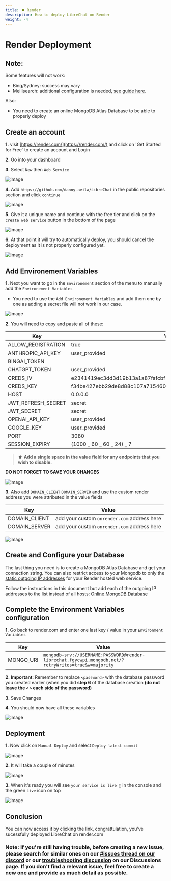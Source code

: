```yaml
---
title: ⏹️ Render
description: How to deploy LibreChat on Render
weight: -4
---
```


# Render Deployment

## Note:

Some features will not work:

- Bing/Sydney: success may vary
- Meilisearch: additional configuration is needed, [see guide here](./meilisearch_in_render.md).

Also:

- You need to create an online MongoDB Atlas Database to be able to properly deploy

## Create an account

**1.** visit [https://render.com/](https://render.com/) and click on 'Get Started for Free` to create an account and Login

**2.** Go into your dashboard

**3.** Select `New` then `Web Service`

![image](https://github.com/fuegovic/LibreChat/assets/32828263/4edeceaf-6032-4bd0-9575-0dda76fd9958)

**4.** Add `https://github.com/danny-avila/LibreChat` in the public repositories section and click `continue`

![image](https://github.com/fuegovic/LibreChat/assets/32828263/4f3990f9-ab91-418d-baf3-05fef306a991)

**5.** Give it a unique name and continue with the free tier and click on the `create web service` button in the bottom of the page

![image](https://github.com/fuegovic/LibreChat/assets/32828263/ec7604ed-f833-4c23-811a-b99bdd09fb34)

**6.** At that point it will try to automatically deploy, you should cancel the deployment as it is not properly configured yet.

![image](https://github.com/fuegovic/LibreChat/assets/32828263/7b6973b1-68fa-4877-b78f-9cb2ee6e4f33)

## Add Environement Variables

**1.** Next you want to go in the `Environement` section of the menu to manually add the `Environement Variables`

- You need to use the `Add Environement Variables` and add them one by one as adding a secret file will not work in our case.

![image](https://github.com/fuegovic/LibreChat/assets/32828263/4a1a08d5-a1f0-4e24-8393-d6740c58b19a)

**2.** You will need to copy and paste all of these:

| Key                | Value                                                            |
| ------------------ | ---------------------------------------------------------------- |
| ALLOW_REGISTRATION | true                                                             |
| ANTHROPIC_API_KEY  | user_provided                                                    |
| BINGAI_TOKEN       |                                                                  |
| CHATGPT_TOKEN      | user_provided                                                    |
| CREDS_IV           | e2341419ec3dd3d19b13a1a87fafcbfb                                 |
| CREDS_KEY          | f34be427ebb29de8d88c107a71546019685ed8b241d8f2ed00c3df97ad2566f0 |
| HOST               | 0.0.0.0                                                          |
| JWT_REFRESH_SECRET | secret                                                           |
| JWT_SECRET         | secret                                                           |
| OPENAI_API_KEY     | user_provided                                                    |
| GOOGLE_KEY         | user_provided                                                    |
| PORT               | 3080                                                             |
| SESSION_EXPIRY     | (1000 _ 60 _ 60 _ 24) _ 7                                        |

> ⬆️ **Add a single space in the value field for any endpoints that you wish to disable.**

**DO NOT FORGET TO SAVE YOUR CHANGES**

![image](https://github.com/fuegovic/LibreChat/assets/32828263/1101669f-b793-4e0a-80c2-7784131f7dae)

**3.** Also add `DOMAIN_CLIENT` `DOMAIN_SERVER` and use the custom render address you were attributed in the value fields

| Key           | Value                                       |
| ------------- | ------------------------------------------- |
| DOMAIN_CLIENT | add your custom `onrender.com` address here |
| DOMAIN_SERVER | add your custom `onrender.com` address here |

![image](https://github.com/fuegovic/LibreChat/assets/32828263/735afb66-0adc-4ae3-adbc-54f2648dd5a1)

## Create and Configure your Database

The last thing you need is to create a MongoDB Atlas Database and get your connection string.
You can also restrict access to your Mongodb to only the [static outgoing IP addresses](https://docs.render.com/static-outbound-ip-addresses) for your Render hosted web service.

Follow the instructions in this document but add each of the outgoing IP addresses to the list instead of all hosts: [Online MongoDB Database](../install/configuration/mongodb.md)

## Complete the Environment Variables configuration

**1.** Go back to render.com and enter one last key / value in your `Environment Variables`

| Key       | Value                                                                                               |
| --------- | --------------------------------------------------------------------------------------------------- |
| MONGO_URI | `mongodb+srv://USERNAME:PASSWORD@render-librechat.fgycwpi.mongodb.net/?retryWrites=true&w=majority` |

**2.** **Important**: Remember to replace `<password>` with the database password you created earlier (when you did **step 6** of the database creation **(do not leave the `<` `>` each side of the password)**

**3.** Save Changes

**4.** You should now have all these variables

![image](https://github.com/fuegovic/LibreChat/assets/32828263/a99ef7b1-8fd3-4fd4-999f-45fc28378ad9)

## Deployment

**1.** Now click on `Manual Deploy` and select `Deploy latest commit`

![image](https://github.com/fuegovic/LibreChat/assets/32828263/d39baffd-e15d-422e-b866-a29501795a34)

**2.** It will take a couple of minutes

![image](https://github.com/fuegovic/LibreChat/assets/32828263/418ce867-b15e-4532-abcc-e4b601748a58)

**3.** When it's ready you will see `your service is live 🎉` in the console and the green `Live` icon on top

![image](https://github.com/fuegovic/LibreChat/assets/32828263/c200e052-8a12-46b2-9f64-b3cdff146980)

## Conclusion

You can now access it by clicking the link, congrattulation, you've sucessfully deployed LibreChat on render.com

### Note: If you're still having trouble, before creating a new issue, please search for similar ones on our [#issues thread on our discord](https://discord.librechat.ai) or our [troubleshooting discussion](https://github.com/danny-avila/LibreChat/discussions/categories/troubleshooting) on our Discussions page. If you don't find a relevant issue, feel free to create a new one and provide as much detail as possible.
